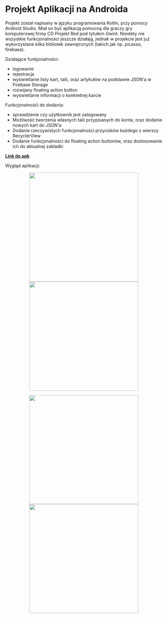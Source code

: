 # Projekt Aplikacji na Androida
Projekt został napisany w języku programowania Kotlin, przy pomocy Android Studio. Miał on być aplikacją pomocną dla graczy gry komputerowej firmy CD Projekt Red pod tytułem Gwint. Niestety nie wszystkie funkcjonalności jeszcze działają, jednak w projekcie jest już wykorzystane kilka bibliotek zewnętrznych (takich jak np. picasso, firebase).


Działające funkjonalności:
- logowanie
- rejestracja
- wyświetlanie listy kart, talii, oraz artykułów na podstawie JSON'a w Firebase Storage
- rozwijany floating action button 
- wyświetlanie informacji o konkretnej karcie

Funkcjonalnośći do dodania:
- sprawdzenie czy użytkownik jest zalogowany
- Możliwość tworzenia własnych talii przypisanych do konta, oraz dodanie nowych kart do JSON'a
- Dodanie rzeczywistych funkcjonalności przycisków każdego z wierszy RecyclerView
- Dodanie funkcjonalności do floating action buttonów, oraz dostosowanie ich do aktualnej zakładki

[**Link do apk**](./app/release/app-release.apk) 

Wygląd aplikacji:

<p align="center">
  <img src="https://i.imgur.com/75YKJu7.png" width="350"/>
  <img src="https://i.imgur.com/FvDTt9L.png" width="350"/>
</p>

<p align="center">
  <img src="https://i.imgur.com/hBsSqwF.png" width="350"/> 
  <img src="https://i.imgur.com/mD0LqSw.png" width="350"/>
</p>
